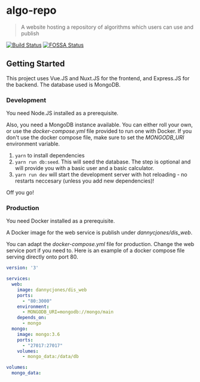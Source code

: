 # algo-repo

> A website hosting a repository of algorithms which users can use and publish

[![Build Status](https://travis-ci.com/dannycjones/algorepo.svg?token=AQNAqUtbdpFqfPrYmwKT&branch=master)](https://travis-ci.com/dannycjones/algorepo) [![FOSSA Status](https://app.fossa.io/api/projects/git%2Bgithub.com%2Fdannycjones%2Falgorepo.svg?type=shield)](https://app.fossa.io/projects/git%2Bgithub.com%2Fdannycjones%2Falgorepo?ref=badge_shield)

## Getting Started

This project uses Vue.JS and Nuxt.JS for the frontend, and Express.JS for the backend. The database used is MongoDB.

### Development

You need Node.JS installed as a prerequisite.

Also, you need a MongoDB instance available. You can either roll your own, or use the _docker-compose.yml_ file provided to run one with Docker. If you don't use the docker compose file, make sure to set the _MONGODB_URI_ environment variable.

1. `yarn` to install dependencies
3. `yarn run db:seed`. This will seed the database. The step is optional and will provide you with a basic user and a basic calculator.
3. `yarn run dev` will start the development server with hot reloading - no restarts neccesary (unless you add new dependencies)!

Off you go! 

### Production

You need Docker installed as a prerequisite.

A Docker image for the web service is publish under _dannycjones/dis_web_.

You can adapt the _docker-compose.yml_ file for production. Change the web service port if you need to. Here is an example of a docker compose file serving directly onto port 80.

``` yaml
version: '3'

services:
  web:
    image: dannycjones/dis_web
    ports:
      - "80:3000"
    environment:
      - MONGODB_URI=mongodb://mongo/main
    depends_on:
      - mongo
  mongo:
    image: mongo:3.6
    ports:
      - "27017:27017"
    volumes:
      - mongo_data:/data/db

volumes:
  mongo_data:

```
